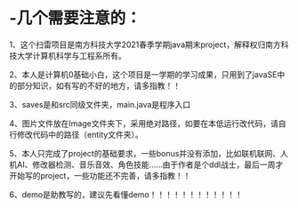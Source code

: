 # -几个需要注意的：
1、这个扫雷项目是南方科技大学2021春季学期java期末project，解释权归南方科技大学计算机科学与工程系所有。

2、本人是计算机0基础小白，这个项目是一学期的学习成果，只用到了javaSE中的部分知识，如有写的不好的地方，请多指教！！

3、saves是和src同级文件夹，main.java是程序入口

4、图片文件放在Image文件夹下，采用绝对路径，如要在本低运行改代码，请自行修改代码中的路径（entity文件夹）。

5、本人只完成了project的基础要求，一些bonus并没有添加，比如联机联网、人机AI、修改器检测、音乐音效、角色技能……由于作者是个ddl战士，最后一周才开始写的project，一些功能还不完善，请多指教！！

6、demo是助教写的，建议先看懂demo！！！！！！！！！！！！
